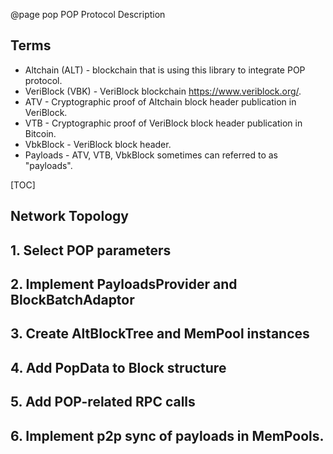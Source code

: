 @page pop POP Protocol Description

## Terms

- Altchain (ALT) - blockchain that is using this library to integrate POP protocol.
- VeriBlock (VBK) - VeriBlock blockchain https://www.veriblock.org/.
- ATV - Cryptographic proof of Altchain block header publication in VeriBlock.
- VTB - Cryptographic proof of VeriBlock block header publication in Bitcoin.
- VbkBlock - VeriBlock block header.
- Payloads - ATV, VTB, VbkBlock sometimes can referred to as "payloads".


[TOC]

## Network Topology 

## 1. Select POP parameters

## 2. Implement PayloadsProvider and BlockBatchAdaptor

## 3. Create AltBlockTree and MemPool instances

## 4. Add PopData to Block structure

## 5. Add POP-related RPC calls

## 6. Implement p2p sync of payloads in MemPools.

